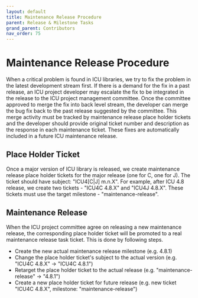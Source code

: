 ```yaml
---
layout: default
title: Maintenance Release Procedure
parent: Release & Milestone Tasks
grand_parent: Contributors
nav_order: 75
---
```


<!--
Copyright (C) 2016 and later: Unicode, Inc. and others.	Copyright (C) 2016 and later: Unicode, Inc. and others.
License & terms of use: http://www.unicode.org/copyright.html	License & terms of use: http://www.unicode.org/copyright.html
-->

# Maintenance Release Procedure

When a critical problem is found in ICU libraries, we try to fix the problem in
the latest development stream first. If there is a demand for the fix in a past
release, an ICU project developer may escalate the fix to be integrated in the
release to the ICU project management committee. Once the committee approved to
merge the fix into back level stream, the developer can merge the bug fix back
to the past release suggested by the committee. This merge activity must be
tracked by maintenance release place holder tickets and the developer should
provide original ticket number and description as the response in each
maintenance ticket. These fixes are automatically included in a future ICU
maintenance release.

## Place Holder Ticket

Once a major version of ICU library is released, we create maintenance release
place holder tickets for the major release (one for C, one for J). The ticket
should have subject: "ICU4\[C|J\] m.n.X". For example, after ICU 4.8 release, we
create two tickets - "ICU4C 4.8.X" and "ICU4J 4.8.X". These tickets must use the
target milestone - "maintenance-release".

## Maintenance Release

When the ICU project committee agree on releasing a new maintenance release, the
corresponding place holder ticket will be promoted to a real maintenance release
task ticket. This is done by following steps.

*   Create the new actual maintenance release milestone (e.g. 4.8.1)
*   Change the place holder ticket's subject to the actual version (e.g. "ICU4C
    4.8.X" -> "ICU4C 4.8.1")
*   Retarget the place holder ticket to the actual release (e.g.
    "maintenance-release" -> "4.8.1")
*   Create a new place holder ticket for future release (e.g. new ticket "ICU4C
    4.8.X", milestone: "maintenance-release")
